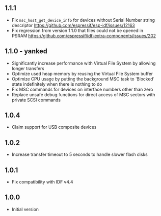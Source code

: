 ## 1.1.1

- Fix `msc_host_get_device_info` for devices without Serial Number string descriptor https://github.com/espressif/esp-idf/issues/12163
- Fix regression from version 1.1.0 that files could not be opened in PSRAM https://github.com/espressif/idf-extra-components/issues/202

## 1.1.0 - yanked

- Significantly increase performance with Virtual File System by allowing longer transfers
- Optimize used heap memory by reusing the Virtual File System buffer
- Optimize CPU usage by putting the background MSC task to 'Blocked' state indefinitely when there is nothing to do
- Fix MSC commands for devices on interface numbers other than zero
- Replace unsafe debug functions for direct access of MSC sectors with private SCSI commands

## 1.0.4

- Claim support for USB composite devices

## 1.0.2

- Increase transfer timeout to 5 seconds to handle slower flash disks

## 1.0.1

- Fix compatibility with IDF v4.4

## 1.0.0

- Initial version
